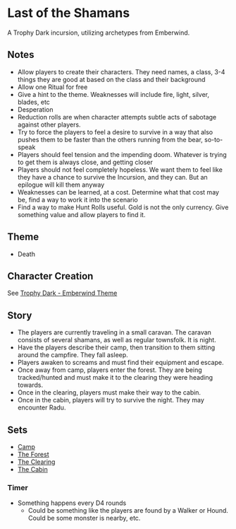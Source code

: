 # Last of the Shamans
A Trophy Dark incursion, utilizing archetypes from Emberwind.

## Notes
- Allow players to create their characters. They need names, a class, 3-4 things they are good at based on the class and their background  
- Allow one Ritual for free  
- Give a hint to the theme. Weaknesses will include fire, light, silver, blades, etc
- Desperation  
- Reduction rolls are when character attempts subtle acts of sabotage against other players.
- Try to force the players to feel a desire to survive in a way that also pushes them to be faster than the others running from the bear, so-to-speak
- Players should feel tension and the impending doom. Whatever is trying to get them is always close, and getting closer
- Players should not feel completely hopeless. We want them to feel like they have a chance to survive the Incursion, and they can. But an epilogue will kill them anyway
- Weaknesses can be learned, at a cost. Determine what that cost may be, find a way to work it into the scenario
- Find a way to make Hunt Rolls useful. Gold is not the only currency. Give something value and allow players to find it.

## Theme
- Death

## Character Creation

See [Trophy Dark - Emberwind Theme](https://github.com/Serneum/emberwind-trophy-dark)

## Story
- The players are currently traveling in a small caravan. The caravan consists of several shamans, as well as regular townsfolk. It is night.
- Have the players describe their camp, then transition to them sitting around the campfire. They fall asleep.
- Players awaken to screams and must find their equipment and escape.
- Once away from camp, players enter the forest. They are being tracked/hunted and must make it to the clearing they were heading towards.
- Once in the clearing, players must make their way to the cabin.
- Once in the cabin, players will try to survive the night. They may encounter Radu.

## Sets

- [Camp](Sets/Cabin.md)
- [The Forest](Sets/The%20Forest.md)
- [The Clearing](Sets/The%20Clearing.md)
- [The Cabin](Sets/The%20Cabin.md)

### Timer
- Something happens every D4 rounds
  - Could be something like the players are found by a Walker or Hound. Could be some monster is nearby, etc.
